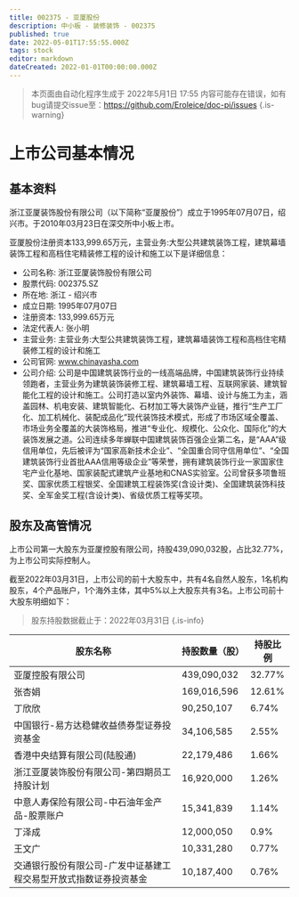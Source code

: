 ```yaml
---
title: 002375 - 亚厦股份
description: 中小板 - 装修装饰 - 002375
published: true
date: 2022-05-01T17:55:55.000Z
tags: stock
editor: markdown
dateCreated: 2022-01-01T00:00:00.000Z
---
```


> 本页面由自动化程序生成于 2022年5月1日 17:55
> 内容可能存在错误，如有bug请提交issue至：https://github.com/Eroleice/doc-pi/issues
{.is-warning}

# 上市公司基本情况

## 基本资料

浙江亚厦装饰股份有限公司（以下简称“亚厦股份”）成立于1995年07月07日，绍兴市。于2010年03月23日在深交所中小板上市。

亚厦股份注册资本133,999.65万元，主营业务:大型公共建筑装饰工程，建筑幕墙装饰工程和高档住宅精装修工程的设计和施工以下是详细信息：

- 公司名称: 浙江亚厦装饰股份有限公司
- 股票代码: 002375.SZ
- 所在地: 浙江 - 绍兴市
- 成立日期: 1995年07月07日
- 注册资本: 133,999.65万元
- 法定代表人: 张小明
- 主营业务: 主营业务:大型公共建筑装饰工程，建筑幕墙装饰工程和高档住宅精装修工程的设计和施工
- 公司官网: www.chinayasha.com
- 公司介绍: 公司是中国建筑装饰行业的一线高端品牌，中国建筑装饰行业持续领跑者，主营业务为建筑装饰装修工程、建筑幕墙工程、互联网家装、建筑智能化工程的设计和施工。公司打造以室内外装饰、幕墙、设计与施工为主，涵盖园林、机电安装、建筑智能化、石材加工等大装饰产业链，推行“生产工厂化、加工机械化、装配成品化”现代装饰技术模式，形成了市场区域全覆盖、市场业务全覆盖的大装饰格局，推进“专业化、规模化、公众化、国际化”的大装饰发展之道。公司连续多年蝉联中国建筑装饰百强企业第二名，是“AAA”级信用单位，先后被评为“国家高新技术企业”、“全国重合同守信用单位”、“全国建筑装饰行业首批AAA信用等级企业”等荣誉，拥有建筑装饰行业一家国家住宅产业化基地、国家装配式建筑产业基地和CNAS实验室。公司曾获多项鲁班奖、国家优质工程银奖、全国建筑工程装饰奖(含设计类)、全国建筑装饰科技奖、全军金奖工程(含设计类)、省级优质工程等奖项。


## 股东及高管情况

上市公司第一大股东为亚厦控股有限公司，持股439,090,032股，占比32.77%，为上市公司实际控制人。

截至2022年03月31日，上市公司的前十大股东中，共有4名自然人股东，1名机构股东，4个产品账户，1个海外主体，其中5%以上大股东共有3名。上市公司前十大股东明细如下：

> 股东持股数据截止于：2022年03月31日
{.is-info}

| 股东名称 | 持股数量（股） | 持股比例 |
| --- | --- | --- |
| 亚厦控股有限公司 | 439,090,032 | 32.77% |
| 张杏娟 | 169,016,596 | 12.61% |
| 丁欣欣 | 90,250,107 | 6.74% |
| 中国银行-易方达稳健收益债券型证券投资基金 | 34,106,585 | 2.55% |
| 香港中央结算有限公司(陆股通) | 22,179,486 | 1.66% |
| 浙江亚厦装饰股份有限公司-第四期员工持股计划 | 16,920,000 | 1.26% |
| 中意人寿保险有限公司-中石油年金产品-股票账户 | 15,341,839 | 1.14% |
| 丁泽成 | 12,000,050 | 0.9% |
| 王文广 | 10,331,280 | 0.77% |
| 交通银行股份有限公司-广发中证基建工程交易型开放式指数证券投资基金 | 10,187,400 | 0.76% |




